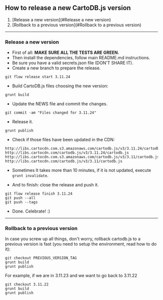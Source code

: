 ## How to release a new CartoDB.js version

1. [Release a new version](#Release a new version)
2. [Rollback to a previous version](#Rollback to a previous version)

---

### Release a new version

- First of all: **MAKE SURE ALL THE TESTS ARE GREEN.**
- Then install the dependencies, follow main README.md instructions.
- Be sure you have a valid secrets.json file (DON'T SHARE IT).
- Create a new branch to prepare the release.

```
git flow release start 3.11.24
```

- Build CartoDB.js files choosing the new version:

```
grunt build
```

- Update the NEWS file and commit the changes.

```
git commit -am "Files changed for 3.11.24"
```

- Release it.

```
grunt publish
```

- Check if those files have been updated in the CDN:
```
http://libs.cartocdn.com.s3.amazonaws.com/cartodb.js/v3/3.11.24/cartodb.js
http://libs.cartocdn.com/cartodb.js/v3/3.11.24/cartodb.js
http://libs.cartocdn.com.s3.amazonaws.com/cartodb.js/v3/3.11/cartodb.js
http://libs.cartocdn.com/cartodb.js/v3/3.11/cartodb.js
```
- Sometimes It takes more than 10 minutes, if it is not updated, execute ``grunt invalidate``.

- And to finish: close the release and push it.

```
git flow release finish 3.11.24
git push --all
git push --tags
```

- Done. Celebrate! :)

---



### Rollback to a previous version

In case you screw up all things, don't worry, rollback cartodb.js to a previous version is fast (you need to setup the environment, read how to do it):

```
git checkout PREVIOUS_VERSION_TAG
grunt build
grunt publish
```

For example, if we are in 3.11.23 and we want to go back to 3.11.22

```
git checkout 3.11.22
grunt build
grunt publish
```

